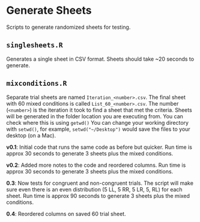 # Generate Sheets
Scripts to generate randomized sheets for testing.

## `singlesheets.R`

Generates a single sheet in CSV format.
Sheets should take ~20 seconds to generate.

## `mixconditions.R`

Separate trial sheets are named `Iteration_<number>.csv`. The final sheet with 60 mixed conditions is called `List_60_<number>.csv`.
The number (`<number>`) is the iteration it took to find a sheet that met the criteria.
Sheets will be generated in the folder location you are executing from. You can check where this is using `getwd()`
You can change your working directory with `setwd()`, for example, `setwd("~/Desktop")` would save the files to your desktop (on a Mac).

**v0.1**: Initial code that runs the same code as before but quicker. Run time is approx 30 seconds to generate 3 sheets plus the mixed conditions.

**v0.2**: Added more notes to the code and reordered columns. Run time is approx 30 seconds to generate 3 sheets plus the mixed conditions.

**0.3**: Now tests for congruent and non-congruent trials. The script will make sure even there is an even distribution (5 LL, 5 RR, 5 LR, 5, RL) for each sheet. Run time is approx 90 seconds to generate 3 sheets plus the mixed conditions.

**0.4**: Reordered columns on saved 60 trial sheet.
